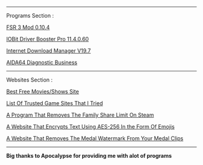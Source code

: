 _____________________________________________________________________

Programs Section :


[FSR 3 Mod 0.10.4]( https://mega.nz/file/MyM2yLiK#UlW7fJRJd9myV9wBln8UmY5DPEO-IagEUwgl46Ypz7U)

[IOBit Driver Booster Pro 11.4.0.60](https://mega.nz/file/oj0mjZwS#DC5EymbnWo6heuyrSF-4xeXVUowZofI_-2VJz0tRwMc)

[Internet Download Manager V19.7](https://mega.nz/file/NrNAEZCQ#lIIal1yswnWsTPIi1h-ZIqfZ2E5jofex3JbhpTO0xCw)

[AIDA64 Diagnostic Business](https://mega.nz/file/Rz0lQQiZ#tTcao0U3E0UVK_TKg1hTj1yronVe7bIGFiwBm44HT0s)

_____________________________________________________________________

Websites Section :


[Best Free Movies/Shows Site](https://stream.majesty.lol)

[List Of Trusted Game Sites That I Tried](https://pastebin.com/ZzH3fDq8)

[A Program That Removes The Family Share Limit On Steam ](https://github.com/acidicoala/Koalageddon2)

[A Website That Encrypts Text Using AES-256 In the Form Of Emojis](https://cryptoji.com/)

[A Website That Removes The Medal Watermark From Your Medal Clips ](https://medalbypass.vercel.app/)

_____________________________________________________________________



**Big thanks to Apocalypse for providing me with alot of programs**

